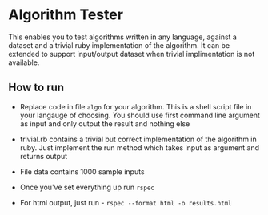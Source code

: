 # Algorithm Tester

This enables you to test algorithms written in any language, against a dataset and a trivial ruby implementation of the algorithm.
It can be extended to support input/output dataset when trivial implimentation is not available.

## How to run

* Replace code in file ```algo``` for your algorithm. This is a shell script file in your langauge of choosing. You should use first command line argument as input and only output the result and nothing else

* trivial.rb contains a trivial but correct implementation of the algorithm in ruby. Just implement the run method which takes input as argument and returns output

* File data contains 1000 sample inputs

* Once you've set everything up run ```rspec```

* For html output, just run - ```rspec --format html -o results.html```
